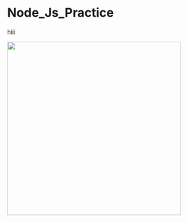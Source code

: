 # Node_Js_Practice
hiii
<div align="left">
    <img src="C:\Users\sujaany\Pictures\Screenshots\1.jpg" width="400px"</img> 
</div>
